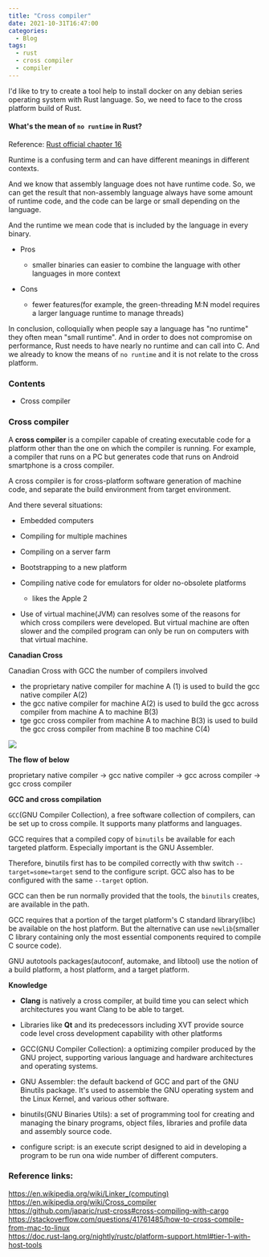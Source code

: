 ```yaml
---
title: "Cross compiler"
date: 2021-10-31T16:47:00
categories:
  - Blog
tags:
  - rust
  - cross compiler
  - compiler
---
```



I'd like to try to create a tool help to install docker on any debian series operating system with Rust language. So, we need to face to the cross platform build of Rust. 


#### What's the mean of `no runtime` in Rust?

Reference: [Rust official chapter 16](https://doc.rust-lang.org/book/ch16-01-threads.html#using-threads-to-run-code-simultaneously)


Runtime is a confusing term and can have different meanings in different contexts.

And we know that assembly language does not have runtime code. So, we can get the result that non-assembly language always have some amount of runtime code, and the code can be large
or small depending on the language. 

And the runtime we mean code that is included by the language in every binary.


* Pros
  * smaller binaries can easier to combine the language with other languages in more context

* Cons
  * fewer features(for example, the green-threading M:N model requires a larger language runtime to manage threads)

In conclusion, colloquially when people say a language has "no runtime" they often mean "small runtime". And in order to does not compromise on performance, Rust needs to have nearly no runtime and can call into C. And we already to know the means of `no runtime` and it is not relate to the cross platform. 



### Contents

* Cross compiler



### Cross compiler



A **cross compiler** is a compiler capable of creating executable code for a platform other than the one on which the compiler is running. For example, a compiler that runs on a PC but generates code that runs on Android smartphone is a cross compiler.

A cross compiler is for cross-platform software generation of machine code, and separate the build environment from target environment.

And there several situations:

* Embedded computers
* Compiling for multiple machines
* Compiling on a server farm
* Bootstrapping to a new platform
* Compiling native code for emulators for older no-obsolete platforms
  * likes the Apple 2

* Use of virtual machine(JVM) can resolves some of the reasons for which cross compilers were developed. But virtual machine are often slower and the compiled program can only be run on computers with that virtual machine.




**Canadian Cross**

Canadian Cross with GCC the number of compilers involved
  * the proprietary native compiler for machine A (1) is used to build the gcc native compiler A(2)
  * the gcc native compiler for machine A(2) is used to build the gcc across compiler from machine A to machine B(3)
  * tge gcc cross compiler from machine A to machine B(3) is used to build the gcc cross compiler from machine B too machine C(4)


![](https://upload.wikimedia.org/wikipedia/commons/c/cb/Example_of_Canadian_Cross%2C_scheme.svg)


**The flow of below**
  
proprietary native compiler -> gcc native compiler -> gcc across compiler -> gcc cross compiler




**GCC and cross compilation**

`GCC`(GNU Compiler Collection), a free software collection of compilers, can be set up to cross compile. It supports many platforms and languages.

GCC requires that a compiled copy of `binutils` be available for each targeted platform. Especially important is the GNU Assembler.

Therefore, binutils first has to be compiled correctly with thw switch `--target=some=target` send to the configure script. GCC also has to be configured with the same `--target` option.

GCC can then be run normally provided that the tools, the `binutils` creates, are available in the path.

GCC requires that a portion of the target platform's C standard library(libc) be available on the host platform. But the alternative can use `newlib`(smaller C library containing only the most essential components required to compile C source code).

GNU autotools packages(autoconf, automake, and libtool) use the notion of a build platform, a host platform, and a target platform.




**Knowledge**

* **Clang** is natively a cross compiler, at build time you can select which architectures you want Clang to be able to target.

* Libraries like **Qt** and its predecessors including XVT provide source code level cross development capability with other platforms

* GCC(GNU Compiler Collection): a optimizing compiler produced by the GNU project, supporting various language and hardware architectures and operating systems.

* GNU Assembler: the default backend of GCC and part of the GNU Binutils package. It's used to assemble the GNU operating system and the Linux Kernel, and various other software.

* binutils(GNU Binaries Utils): a set of programming tool for creating and managing the binary programs, object files, libraries and profile data and assembly source code.

* configure script: is an execute script designed to aid in developing a program to be run ona wide number of different computers.



### Reference links:

https://en.wikipedia.org/wiki/Linker_(computing)  
https://en.wikipedia.org/wiki/Cross_compiler  
https://github.com/japaric/rust-cross#cross-compiling-with-cargo  
https://stackoverflow.com/questions/41761485/how-to-cross-compile-from-mac-to-linux  
https://doc.rust-lang.org/nightly/rustc/platform-support.html#tier-1-with-host-tools  
